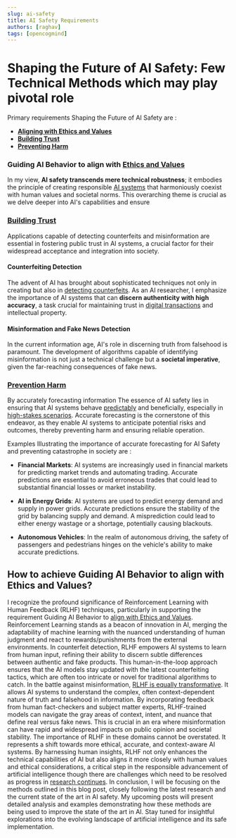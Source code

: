 ```yaml
---
slug: ai-safety
title: AI Safety Requirements
authors: [raghav]
tags: [opencogmind]
---
```


# Shaping the Future of AI Safety: Few Technical Methods which may play pivotal role
Primary requirements Shaping the Future of AI Safety are :
- **[Aligning with Ethics and Values](https://www.unesco.org/en/artificial-intelligence/recommendation-ethics)**
- **[Building Trust](https://www.ibm.com/watson/advantage-reports/future-of-artificial-intelligence/building-trust-in-ai.html)**
- **[Preventing Harm](https://cset.georgetown.edu/publication/adding-structure-to-ai-harm/)**


### Guiding AI Behavior to align with [Ethics and Values](https://www.unesco.org/en/artificial-intelligence/recommendation-ethics)
In my view, **AI safety transcends mere technical robustness**; it embodies the principle of 
creating  responsible [AI systems](https://uit.stanford.edu/security/responsibleai) that harmoniously coexist with human values and societal norms.
This overarching theme is crucial as we delve deeper into AI's capabilities and ensure 

### [Building Trust](https://www.ibm.com/watson/advantage-reports/future-of-artificial-intelligence/building-trust-in-ai.html)
Applications capable of detecting counterfeits and misinformation are essential in fostering public trust in AI systems, 
a crucial factor for their widespread acceptance and integration into society.

####  Counterfeiting Detection
The advent of AI has brought about sophisticated techniques not only in creating but also in [detecting counterfeits](https://www.wsj.com/articles/ai-is-a-new-weapon-in-the-battle-against-counterfeits-11596805200).
 As an AI researcher, I emphasize the importance of AI systems that can **discern authenticity with high accuracy**, 
 a task crucial for maintaining trust in [digital transactions](https://stefanini.com/en/insights/news/artificial-intelligence-protect-luxury-brands-from-counterfeit) and intellectual property.

#### Misinformation and Fake News Detection
In the current information age, AI's role in discerning truth from falsehood is paramount. 
The development of algorithms capable of identifying misinformation is not just a technical challenge 
but a **societal imperative**, given the far-reaching consequences of fake news.

### [Prevention Harm](https://cset.georgetown.edu/publication/adding-structure-to-ai-harm/)
By accurately forecasting information The essence of AI safety lies in ensuring that AI systems behave [predictably](https://www.safe.ai/research) and beneficially, especially in [high-stakes scenarios](https://arxiv.org/abs/2206.15474). Accurate forecasting is the 
cornerstone of this endeavor, as they enable AI systems to anticipate potential risks and outcomes, 
thereby preventing harm and ensuring reliable operation.

Examples Illustrating the importance of accurate forecasting  for AI Safety and preventing catastrophe in society are :

- **Financial Markets**: AI systems are increasingly used in financial markets for predicting market trends and automating trading. Accurate predictions 
are essential to avoid erroneous trades that could lead to substantial financial losses or market instability. 

- **AI in Energy Grids**: AI systems are used to predict energy demand and supply in power grids. Accurate predictions ensure the stability of the grid by balancing supply and demand. 
A misprediction could lead to either energy wastage or a shortage, potentially causing blackouts.

- **Autonomous Vehicles**: In the realm of autonomous driving, the safety of passengers 
and pedestrians hinges on the vehicle's ability to make accurate predictions. 


## How to achieve Guiding AI Behavior to align with Ethics and Values?
I recognize the profound significance of Reinforcement Learning with Human Feedback (RLHF) techniques, particularly 
in supporting the requirement Guiding AI Behavior to [align with Ethics and Values](https://www.youtube.com/watch?v=fqC3D-zNJUM).
Reinforcement Learning stands as a beacon of innovation in AI, merging the adaptability of machine learning with the nuanced 
understanding of human judgment and react to rewards/punishments from the external environments. 
In counterfeit detection, RLHF empowers AI systems to learn from human input, refining their ability to discern 
subtle differences between authentic and fake products.
This human-in-the-loop approach ensures that the AI models stay updated with the latest counterfeiting tactics, 
which are often too intricate or novel for traditional algorithms to catch.
In the battle against misinformation, [RLHF is equally transformative](https://arxiv.org/abs/2303.02891). 
It allows AI systems to understand the complex, often context-dependent nature of truth and falsehood in information. 
By incorporating feedback from human fact-checkers and subject matter experts, RLHF-trained models can navigate the 
gray areas of context, intent, and nuance that define real versus fake news. This is crucial in an era where misinformation can have rapid and widespread impacts on public opinion and societal stability.
The importance of RLHF in these domains cannot be overstated.
It represents a shift towards more ethical, accurate, and context-aware AI systems. By harnessing human insights, 
RLHF not only enhances the technical capabilities of AI but also aligns it more closely with human 
values and ethical considerations, a critical step in the responsible advancement of artificial intelligence though there are challenges 
which need to be resolved as progress in [research continues](https://www.alignmentforum.org/posts/LqRD7sNcpkA9cmXLv/open-problems-and-fundamental-limitations-of-rlhf).
In conclusion, I will be focusing on the methods outlined in this blog post, closely following the latest
research and the current state of the art in AI safety.
My upcoming posts will present detailed analysis and examples 
demonstrating how these methods are being used to improve the state of the art in AI. 
Stay tuned for insightful explorations into the evolving landscape of artificial intelligence and its safe implementation.




